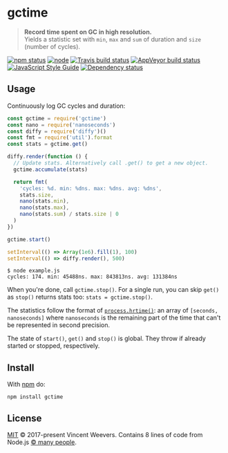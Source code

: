 # gctime

> **Record time spent on GC in high resolution.**  
> Yields a statistic set with `min`, `max` and `sum` of duration and `size` (number of cycles).

[![npm status](http://img.shields.io/npm/v/gctime.svg)](https://www.npmjs.org/package/gctime)
[![node](https://img.shields.io/node/v/gctime.svg)](https://www.npmjs.org/package/gctime)
[![Travis build status](https://img.shields.io/travis/vweevers/gctime.svg?label=travis)](http://travis-ci.org/vweevers/gctime)
[![AppVeyor build status](https://img.shields.io/appveyor/ci/vweevers/gctime.svg?label=appveyor)](https://ci.appveyor.com/project/vweevers/gctime)
[![JavaScript Style Guide](https://img.shields.io/badge/code_style-standard-brightgreen.svg)](https://standardjs.com)
[![Dependency status](https://img.shields.io/david/vweevers/gctime.svg)](https://david-dm.org/vweevers/gctime)

## Usage

Continuously log GC cycles and duration:

```js
const gctime = require('gctime')
const nano = require('nanoseconds')
const diffy = require('diffy')()
const fmt = require('util').format
const stats = gctime.get()

diffy.render(function () {
  // Update stats. Alternatively call .get() to get a new object.
  gctime.accumulate(stats)

  return fmt(
    'cycles: %d. min: %dns. max: %dns. avg: %dns',
    stats.size,
    nano(stats.min),
    nano(stats.max),
    nano(stats.sum) / stats.size | 0
  )
})

gctime.start()

setInterval(() => Array(1e6).fill(1), 100)
setInterval(() => diffy.render(), 500)
```

```
$ node example.js
cycles: 174. min: 45488ns. max: 843813ns. avg: 131384ns
```

When you're done, call `gctime.stop()`. For a single run, you can skip `get()` as `stop()` returns stats too: `stats = gctime.stop()`.

The statistics follow the format of [`process.hrtime()`](https://nodejs.org/api/process.html#process_process_hrtime_time): an array of `[seconds, nanoseconds]` where `nanoseconds` is the remaining part of the time that can't be represented in second precision.

The state of `start()`, `get()` and `stop()` is global. They throw if already started or stopped, respectively.

## Install

With [npm](https://npmjs.org) do:

```
npm install gctime
```

## License

[MIT](LICENSE) © 2017-present Vincent Weevers. Contains 8 lines of code from Node.js [© many people](https://github.com/nodejs/node/blob/master/LICENSE).
